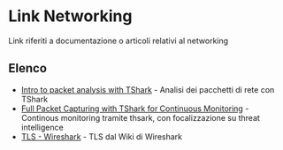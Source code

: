 # Link Networking

Link riferiti a documentazione o articoli relativi al networking

## Elenco

- [Intro to packet analysis with TShark](https://www.youtube.com/watch?v=fu1USvVXQn4) - Analisi dei pacchetti di rete con TShark
- [Full Packet Capturing with TShark for Continuous Monitoring](https://www.youtube.com/watch?v=ikhKUylOJCw) - Continous monitoring tramite thsark, con focalizzazione su threat intelligence
- [TLS - Wireshark](https://wiki.wireshark.org/TLS) - TLS dal Wiki di Wireshark